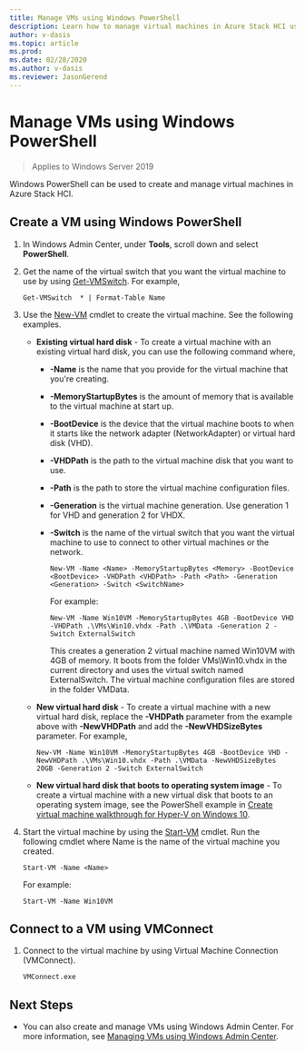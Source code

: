 ```yaml
--- 
title: Manage VMs using Windows PowerShell 
description: Learn how to manage virtual machines in Azure Stack HCI using Windows PowerShell 
author: v-dasis 
ms.topic: article 
ms.prod:  
ms.date: 02/28/2020 
ms.author: v-dasis 
ms.reviewer: JasonGerend 
---
```


# Manage VMs using Windows PowerShell

> Applies to Windows Server 2019

Windows PowerShell can be used to create and manage virtual machines in Azure Stack HCI.

## Create a VM using Windows PowerShell  

1. In Windows Admin Center, under **Tools**, scroll down and select **PowerShell**.

1. Get the name of the virtual switch that you want the virtual machine to use by using [Get-VMSwitch](https://technet.microsoft.com/library/hh848499.aspx).  For example,  

   ```  
   Get-VMSwitch  * | Format-Table Name  
   ```  

4. Use the [New-VM](https://technet.microsoft.com/library/hh848537.aspx) cmdlet to create the  virtual machine.  See the following examples.  

   - **Existing virtual hard disk** - To create a virtual machine with an existing virtual hard disk, you can use the following command where,  
     - **-Name** is the name that you provide for the virtual machine that you're creating.  
     - **-MemoryStartupBytes** is the amount of memory   that is available to the virtual machine at start up.  
     - **-BootDevice** is the device that the virtual machine boots to  when it starts like the network adapter (NetworkAdapter) or virtual hard disk (VHD).  
     - **-VHDPath** is the path to the virtual machine disk that you want to use.  
     - **-Path** is the path to store the virtual machine configuration files.  
     - **-Generation** is the virtual machine generation. Use generation 1 for VHD and generation 2 for VHDX.
     - **-Switch** is the name of the virtual switch that you want the virtual machine to use to connect to other virtual machines or the network. 

       ```  
       New-VM -Name <Name> -MemoryStartupBytes <Memory> -BootDevice <BootDevice> -VHDPath <VHDPath> -Path <Path> -Generation <Generation> -Switch <SwitchName>  
       ```  

       For example:  

       ```  
       New-VM -Name Win10VM -MemoryStartupBytes 4GB -BootDevice VHD -VHDPath .\VMs\Win10.vhdx -Path .\VMData -Generation 2 -Switch ExternalSwitch  
       ```  

       This creates a generation 2 virtual machine named Win10VM with 4GB of memory. It boots from the folder VMs\Win10.vhdx in the current directory and uses the virtual switch named ExternalSwitch. The virtual machine configuration files are stored in the folder VMData.  

   - **New virtual hard disk** - To create a virtual machine with a new virtual hard disk, replace the **-VHDPath** parameter from the example above  with  **-NewVHDPath** and add the **-NewVHDSizeBytes** parameter. For example,  

     ```  
     New-VM -Name Win10VM -MemoryStartupBytes 4GB -BootDevice VHD -NewVHDPath .\VMs\Win10.vhdx -Path .\VMData -NewVHDSizeBytes 20GB -Generation 2 -Switch ExternalSwitch  
     ```  

   - **New virtual hard disk that boots to operating system image** - To create a virtual machine with a new virtual disk that boots to an operating system image, see the PowerShell example in [Create virtual machine walkthrough for Hyper-V on Windows 10](https://msdn.microsoft.com/virtualization/hyperv_on_windows/quick_start/walkthrough_create_vm).  

5. Start the virtual machine by using the [Start-VM](https://technet.microsoft.com/library/hh848589.aspx) cmdlet. Run the following cmdlet where Name is the name of the  virtual machine you created.  

   ```  
   Start-VM -Name <Name>  
   ```  

   For example:  

   ```  
   Start-VM -Name Win10VM  
   ```  

## Connect to a VM using VMConnect ##

1. Connect to the virtual machine by using Virtual Machine Connection (VMConnect).  

   ```  
   VMConnect.exe  
   ```  

## Next Steps  

- You can also create and manage VMs using Windows Admin Center. For more information, see [Managing VMs using Windows Admin Center](manage-vm.md).